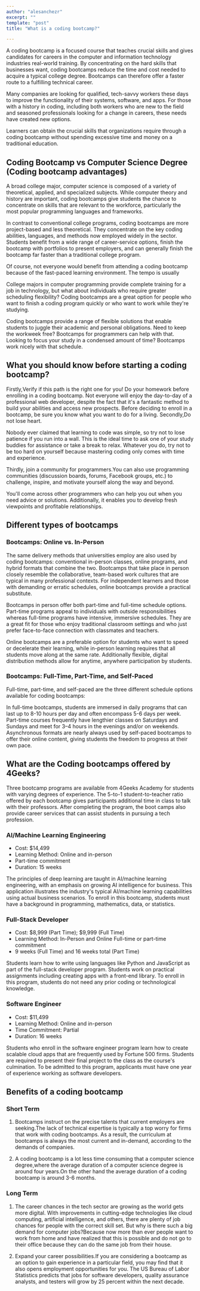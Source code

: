 ```yaml
---
author: "alesanchezr"
excerpt: ""
template: "post" 
title: "What is a coding bootcamp?"

---
```


A coding bootcamp is a focused course that teaches crucial skills and gives candidates for careers in the computer and information technology industries real-world training. By concentrating on the hard skills that businesses want, coding bootcamps reduce the time and cost needed to acquire a typical college degree. Bootcamps can therefore offer a faster route to a fulfilling technical career.

Many companies are looking for qualified, tech-savvy workers these days to improve the functionality of their systems, software, and apps. For those with a history in coding, including both workers who are new to the field and seasoned professionals looking for a change in careers, these needs have created new options.

Learners can obtain the crucial skills that organizations require through a coding bootcamp without spending excessive time and money on a traditional education.

## Coding Bootcamp vs Computer Science Degree (Coding bootcamp advantages)

A broad college major, computer science is composed of a variety of theoretical, applied, and specialized subjects. While computer theory and history are important, coding bootcamps give students the chance to concentrate on skills that are relevant to the workforce, particularly the most popular programming languages and frameworks.

In contrast to conventional college programs, coding bootcamps are more project-based and less theoretical. They concentrate on the key coding abilities, languages, and methods now employed widely in the sector. Students benefit from a wide range of career-service options, finish the bootcamp with portfolios to present employers, and can generally finish the bootcamp far faster than a traditional college program.

Of course, not everyone would benefit from attending a coding bootcamp because of the fast-paced learning environment. The tempo is usually

College majors in computer programming provide complete training for a job in technology, but what about individuals who require greater scheduling flexibility? Coding bootcamps are a great option for people who want to finish a coding program quickly or who want to work while they're studying.

Coding bootcamps provide a range of flexible solutions that enable students to juggle their academic and personal obligations. Need to keep the workweek free? Bootcamps for programmers can help with that. Looking to focus your study in a condensed amount of time? Bootcamps work nicely with that schedule.

## What you should know before starting a coding bootcamp?

Firstly,Verify if this path is the right one for you! Do your homework before enrolling in a coding bootcamp. Not everyone will enjoy the day-to-day of a professional web developer, despite the fact that it's a fantastic method to build your abilities and access new prospects. Before deciding to enroll in a bootcamp, be sure you know what you want to do for a living.
Secondly,Do not lose heart.

Nobody ever claimed that learning to code was simple, so try not to lose patience if you run into a wall. This is the ideal time to ask one of your study buddies for assistance or take a break to relax. Whatever you do, try not to be too hard on yourself because mastering coding only comes with time and experience.

Thirdly, join a community for programmers.You can also use programming communities (discussion boards, forums, Facebook groups, etc.) to challenge, inspire, and motivate yourself along the way and beyond.

You'll come across other programmers who can help you out when you need advice or solutions. Additionally, it enables you to develop fresh viewpoints and profitable relationships.

## Different types of bootcamps

### Bootcamps: Online vs. In-Person
The same delivery methods that universities employ are also used by coding bootcamps: conventional in-person classes, online programs, and hybrid formats that combine the two. Bootcamps that take place in person closely resemble the collaborative, team-based work cultures that are typical in many professional contexts. For independent learners and those with demanding or erratic schedules, online bootcamps provide a practical substitute.

Bootcamps in person offer both part-time and full-time schedule options. Part-time programs appeal to individuals with outside responsibilities whereas full-time programs have intensive, immersive schedules. They are a great fit for those who enjoy traditional classroom settings and who just prefer face-to-face connection with classmates and teachers.

Online bootcamps are a preferable option for students who want to speed or decelerate their learning, while in-person learning requires that all students move along at the same rate. Additionally flexible, digital distribution methods allow for anytime, anywhere participation by students.

### Bootcamps: Full-Time, Part-Time, and Self-Paced
Full-time, part-time, and self-paced are the three different schedule options available for coding bootcamps:

In full-time bootcamps, students are immersed in daily programs that can last up to 8-10 hours per day and often encompass 5-6 days per week. Part-time courses frequently have lengthier classes on Saturdays and Sundays and meet for 3–4 hours in the evenings and/or on weekends. Asynchronous formats are nearly always used by self-paced bootcamps to offer their online content, giving students the freedom to progress at their own pace.

## What are the Coding bootcamps offered by 4Geeks?

Three bootcamp programs are available from 4Geeks Academy for students with varying degrees of experience. The 5-to-1 student-to-teacher ratio offered by each bootcamp gives participants additional time in class to talk with their professors. After completing the program, the boot camps also provide career services that can assist students in pursuing a tech profession.

### AI/Machine Learning Engineering
- Cost: $14,499
- Learning Method: Online and in-person
- Part-time commitment
- Duration: 15 weeks

The principles of deep learning are taught in AI/machine learning engineering, with an emphasis on growing AI intelligence for business. This application illustrates the industry's typical AI/machine learning capabilities using actual business scenarios. To enroll in this bootcamp, students must have a background in programming, mathematics, data, or statistics.

### Full-Stack Developer
- Cost: $8,999 (Part Time); $9,999 (Full Time)
- Learning Method: In-Person and Online Full-time or part-time commitment
- 9 weeks (Full Time) and 16 weeks total (Part Time)

Students learn how to write using languages like Python and JavaScript as part of the full-stack developer program. Students work on practical assignments including creating apps with a front-end library. To enroll in this program, students do not need any prior coding or technological knowledge.

### Software Engineer
- Cost: $11,499
- Learning Method: Online and in-person
- Time Commitment: Partial
- Duration: 16 weeks

Students who enroll in the software engineer program learn how to create scalable cloud apps that are frequently used by Fortune 500 firms. Students are required to present their final project to the class as the course's culmination. To be admitted to this program, applicants must have one year of experience working as software developers.

## Benefits of a coding bootcamp

### Short Term
1. Bootcamps instruct on the precise talents that current employers are seeking.The lack of technical expertise is typically a top worry for firms that work with coding bootcamps. As a result, the curriculum at bootcamps is always the most current and in-demand, according to the demands of companies.

2. A coding bootcamp is a lot less time consuming that a computer science degree,where the average duration of a computer science degree is around four years.On the other hand the average duration of a coding bootcamp is around 3-6 months.

### Long Term
1. The career chances in the tech sector are growing as the world gets more digital. With improvements in cutting-edge technologies like cloud computing, artificial intelligence, and others, there are plenty of job chances for people with the correct skill set. But why is there such a big demand for computer jobs?Because now more than ever people want to work from home and have realized that this is possible and do not go to their office because they can do the same job from their house.

2. Expand your career possibilities.If you are considering a bootcamp as an option to gain experience in a particular field, you may find that it also opens employment opportunities for you. The US Bureau of Labor Statistics predicts that jobs for software developers, quality assurance analysts, and testers will grow by 25 percent within the next decade.